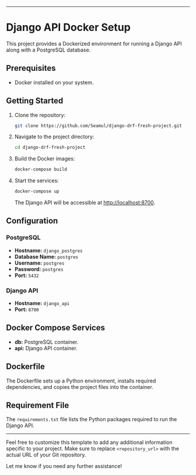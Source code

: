 

---

# Django API Docker Setup

This project provides a Dockerized environment for running a Django API along with a PostgreSQL database.

## Prerequisites

- Docker installed on your system.

## Getting Started

1. Clone the repository:

   ```bash
   git clone https://github.com/Seamul/django-drf-fresh-project.git
   ```

2. Navigate to the project directory:

   ```bash
   cd django-drf-fresh-project
   ```

3. Build the Docker images:

   ```bash
   docker-compose build
   ```

4. Start the services:

   ```bash
   docker-compose up
   ```

   The Django API will be accessible at [http://localhost:8700](http://localhost:8700).

## Configuration

### PostgreSQL

- **Hostname:** `django_postgres`
- **Database Name:** `postgres`
- **Username:** `postgres`
- **Password:** `postgres`
- **Port:** `5432`

### Django API

- **Hostname:** `django_api`
- **Port:** `8700`

## Docker Compose Services

- **db:** PostgreSQL container.
- **api:** Django API container.

## Dockerfile

The Dockerfile sets up a Python environment, installs required dependencies, and copies the project files into the container.

## Requirement File

The `requirements.txt` file lists the Python packages required to run the Django API.

---

Feel free to customize this template to add any additional information specific to your project. Make sure to replace `<repository_url>` with the actual URL of your Git repository.

Let me know if you need any further assistance!
